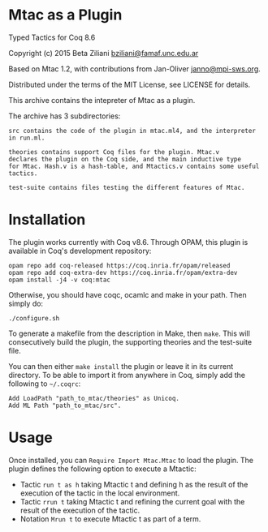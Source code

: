 # Mtac as a Plugin
Typed Tactics for Coq 8.6

Copyright (c) 2015 Beta Ziliani <bziliani@famaf.unc.edu.ar>

Based on Mtac 1.2, with contributions from Jan-Oliver <janno@mpi-sws.org>.

Distributed under the terms of the MIT License, see LICENSE for details.

This archive contains the intepreter of Mtac as a plugin.

The archive has 3 subdirectories:

    src contains the code of the plugin in mtac.ml4, and the interpreter in run.ml.

    theories contains support Coq files for the plugin. Mtac.v
    declares the plugin on the Coq side, and the main inductive type
    for Mtac. Hash.v is a hash-table, and Mtactics.v contains some useful tactics.

    test-suite contains files testing the different features of Mtac.

Installation
============

The plugin works currently with Coq v8.6. Through OPAM, 
this plugin is available in Coq's development repository:
```
opam repo add coq-released https://coq.inria.fr/opam/released
opam repo add coq-extra-dev https://coq.inria.fr/opam/extra-dev
opam install -j4 -v coq:mtac
```
Otherwise, you should have coqc, ocamlc and make in your path. 
Then simply do:
```
./configure.sh
```
To generate a makefile from the description in Make, then `make`.
This will consecutively build the plugin, the supporting 
theories and the test-suite file.

You can then either `make install` the plugin or leave it in its
current directory. To be able to import it from anywhere in Coq,
simply add the following to `~/.coqrc`:
```
Add LoadPath "path_to_mtac/theories" as Unicoq.
Add ML Path "path_to_mtac/src".
```
# Usage

Once installed, you can `Require Import Mtac.Mtac` to load the
plugin. The plugin defines the following option to execute a
Mtactic:
- Tactic `run t as h` taking Mtactic t and defining h as the
  result of the execution of the tactic in the local environment.
- Tactic `rrun t` taking Mtactic t and refining the current goal 
  with the result of the execution of the tactic.
- Notation `Mrun t` to execute Mtactic t as part of a term.

